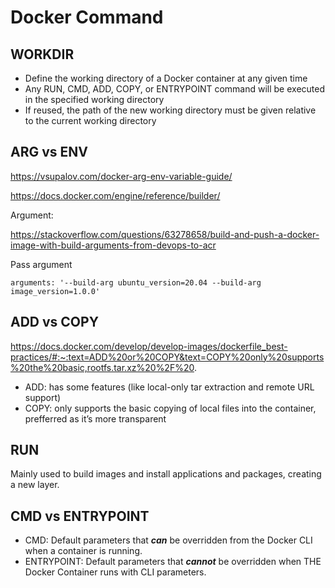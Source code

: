 # Docker Command

## WORKDIR
- Define the working directory of a Docker container at any given time
- Any RUN, CMD, ADD, COPY, or ENTRYPOINT command will be executed in the specified working directory
- If reused, the path of the new working directory must be given relative to the current working directory

## ARG vs ENV
https://vsupalov.com/docker-arg-env-variable-guide/

https://docs.docker.com/engine/reference/builder/

Argument:

https://stackoverflow.com/questions/63278658/build-and-push-a-docker-image-with-build-arguments-from-devops-to-acr

Pass argument
```
arguments: '--build-arg ubuntu_version=20.04 --build-arg image_version=1.0.0'
```

## ADD vs COPY
https://docs.docker.com/develop/develop-images/dockerfile_best-practices/#:~:text=ADD%20or%20COPY&text=COPY%20only%20supports%20the%20basic,rootfs.tar.xz%20%2F%20.
- ADD: has some features (like local-only tar extraction and remote URL support)
- COPY: only supports the basic copying of local files into the container, prefferred as  it’s more transparent

## RUN
Mainly used to build images and install applications and packages, creating a new layer.

## CMD vs ENTRYPOINT
- CMD: Default parameters that ***can*** be overridden from the Docker CLI when a container is running.
- ENTRYPOINT: Default parameters that ***cannot*** be overridden when THE Docker Container runs with CLI parameters.
